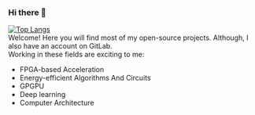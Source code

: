 ### Hi there 👋
[![Top Langs](https://github-readme-stats.vercel.app/api/top-langs/?username=salehjg&layout=compact&theme=algolia)](https://github.com/anuraghazra/github-readme-stats)  
Welcome! Here you will find most of my open-source projects. Although, I also have an account on GitLab.  
Working in these fields are exciting to me:
- FPGA-based Acceleration 
- Energy-efficient Algorithms And Circuits
- GPGPU 
- Deep learning
- Computer Architecture
